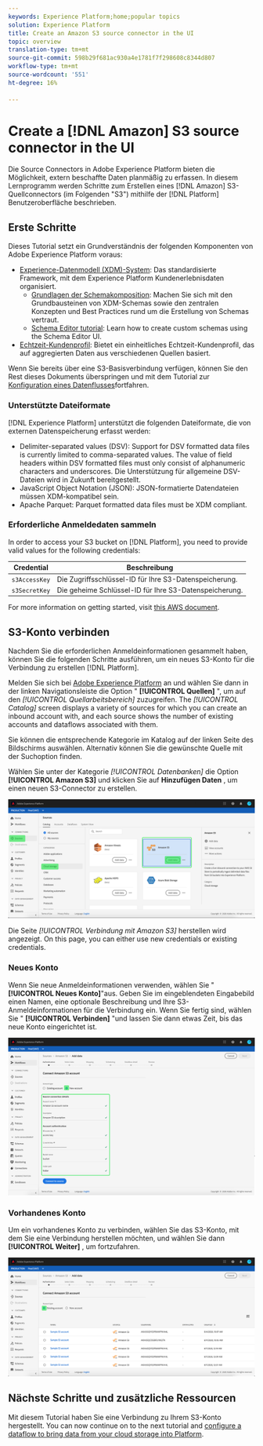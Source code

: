 ```yaml
---
keywords: Experience Platform;home;popular topics
solution: Experience Platform
title: Create an Amazon S3 source connector in the UI
topic: overview
translation-type: tm+mt
source-git-commit: 598b29f681ac930a4e1781f7f298608c8344d807
workflow-type: tm+mt
source-wordcount: '551'
ht-degree: 16%

---
```



# Create a [!DNL Amazon] S3 source connector in the UI

Die Source Connectors in Adobe Experience Platform bieten die Möglichkeit, extern beschaffte Daten planmäßig zu erfassen. In diesem Lernprogramm werden Schritte zum Erstellen eines [!DNL Amazon] S3-Quellconnectors (im Folgenden &quot;S3&quot;) mithilfe der [!DNL Platform] Benutzeroberfläche beschrieben.

## Erste Schritte

Dieses Tutorial setzt ein Grundverständnis der folgenden Komponenten von Adobe Experience Platform voraus:

- [Experience-Datenmodell (XDM)-System](../../../../../xdm/home.md): Das standardisierte Framework, mit dem Experience Platform Kundenerlebnisdaten organisiert.
   - [Grundlagen der Schemakomposition](../../../../../xdm/schema/composition.md): Machen Sie sich mit den Grundbausteinen von XDM-Schemas sowie den zentralen Konzepten und Best Practices rund um die Erstellung von Schemas vertraut.
   - [Schema Editor tutorial](../../../../../xdm/tutorials/create-schema-ui.md): Learn how to create custom schemas using the Schema Editor UI.
- [Echtzeit-Kundenprofil](../../../../../profile/home.md): Bietet ein einheitliches Echtzeit-Kundenprofil, das auf aggregierten Daten aus verschiedenen Quellen basiert.

Wenn Sie bereits über eine S3-Basisverbindung verfügen, können Sie den Rest dieses Dokuments überspringen und mit dem Tutorial zur [Konfiguration eines Datenflusses](../../dataflow/batch/cloud-storage.md)fortfahren.

### Unterstützte Dateiformate

[!DNL Experience Platform] unterstützt die folgenden Dateiformate, die von externen Datenspeicherung erfasst werden:

- Delimiter-separated values (DSV): Support for DSV formatted data files is currently limited to comma-separated values. The value of field headers within DSV formatted files must only consist of alphanumeric characters and underscores. Die Unterstützung für allgemeine DSV-Dateien wird in Zukunft bereitgestellt.
- JavaScript Object Notation (JSON): JSON-formatierte Datendateien müssen XDM-kompatibel sein.
- Apache Parquet: Parquet formatted data files must be XDM compliant.

### Erforderliche Anmeldedaten sammeln

In order to access your S3 bucket on [!DNL Platform], you need to provide valid values for the following credentials:

| Credential | Beschreibung |
| ---------- | ----------- |
| `s3AccessKey` | Die Zugriffsschlüssel-ID für Ihre S3-Datenspeicherung. |
| `s3SecretKey` | Die geheime Schlüssel-ID für Ihre S3-Datenspeicherung. |

For more information on getting started, visit [this AWS document](https://aws.amazon.com/blogs/security/wheres-my-secret-access-key/).

## S3-Konto verbinden

Nachdem Sie die erforderlichen Anmeldeinformationen gesammelt haben, können Sie die folgenden Schritte ausführen, um ein neues S3-Konto für die Verbindung zu erstellen [!DNL Platform].

Melden Sie sich bei [Adobe Experience Platform](https://platform.adobe.com) an und wählen Sie dann in der linken Navigationsleiste die Option &quot; **[!UICONTROL Quellen]** &quot;, um auf den *[!UICONTROL Quellarbeitsbereich]* zuzugreifen. The *[!UICONTROL Catalog]* screen displays a variety of sources for which you can create an inbound account with, and each source shows the number of existing accounts and dataflows associated with them.

Sie können die entsprechende Kategorie im Katalog auf der linken Seite des Bildschirms auswählen. Alternativ können Sie die gewünschte Quelle mit der Suchoption finden.

Wählen Sie unter der Kategorie *[!UICONTROL Datenbanken]* die Option **[!UICONTROL Amazon S3]** und klicken Sie auf **Hinzufügen Daten** , um einen neuen S3-Connector zu erstellen.

![Katalog](../../../../images/tutorials/create/s3/catalog.png)

Die Seite *[!UICONTROL Verbindung mit Amazon S3]* herstellen wird angezeigt. On this page, you can either use new credentials or existing credentials.

### Neues Konto

Wenn Sie neue Anmeldeinformationen verwenden, wählen Sie &quot; **[!UICONTROL Neues Konto]**&quot;aus. Geben Sie im eingeblendeten Eingabebild einen Namen, eine optionale Beschreibung und Ihre S3-Anmeldeinformationen für die Verbindung ein. Wenn Sie fertig sind, wählen Sie &quot; **[!UICONTROL Verbinden]** &quot;und lassen Sie dann etwas Zeit, bis das neue Konto eingerichtet ist.

![connect](../../../../images/tutorials/create/s3/new.png)

### Vorhandenes Konto

Um ein vorhandenes Konto zu verbinden, wählen Sie das S3-Konto, mit dem Sie eine Verbindung herstellen möchten, und wählen Sie dann **[!UICONTROL Weiter]** , um fortzufahren.

![existing](../../../../images/tutorials/create/s3/existing.png)

## Nächste Schritte und zusätzliche Ressourcen

Mit diesem Tutorial haben Sie eine Verbindung zu Ihrem S3-Konto hergestellt. You can now continue on to the next tutorial and [configure a dataflow to bring data from your cloud storage into Platform](../../dataflow/batch/cloud-storage.md).